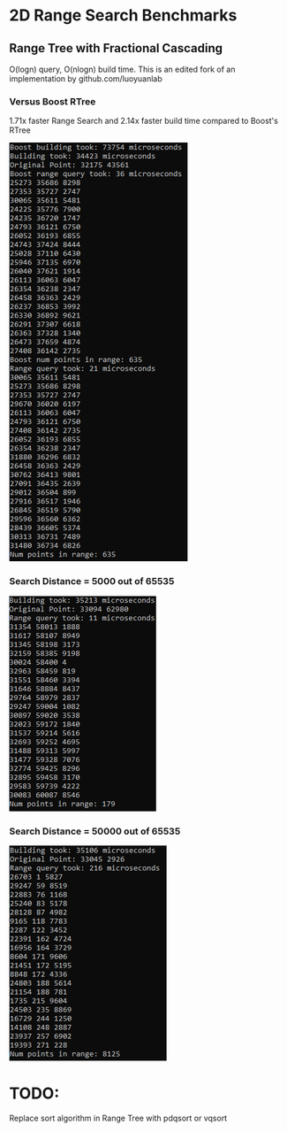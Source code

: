 # 2D Range Search Benchmarks


## Range Tree with Fractional Cascading


O(logn) query, O(nlogn) build time. This is an edited fork of an implementation by github.com/luoyuanlab

### Versus Boost RTree ###
1.71x faster Range Search and 2.14x faster build time compared to Boost's RTree

![](versusBoostRTree.png)


### Search Distance = 5000 out of 65535
![](randomcase.png)


### Search Distance = 50000 out of 65535
![](worstcase.png)


# TODO:
Replace sort algorithm in Range Tree with pdqsort or vqsort
